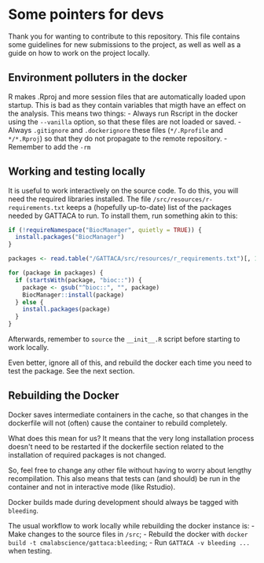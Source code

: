 # Some pointers for devs

Thank you for wanting to contribute to this repository. This file contains some guidelines for new submissions to the project, as well as well as a guide on how to work on the project locally.

## Environment polluters in the docker
R makes .Rproj and more session files that are automatically loaded upon startup. This is bad as they contain variables that migth have an effect on the analysis. This means two things:
    - Always run Rscript in the docker using the `--vanilla` option, so that these files are not loaded or saved.
    - Always `.gitignore` and `.dockerignore` these files (`*/.Rprofile` and `*/*.Rproj`) so that they do not propagate to the remote repository.
    - Remember to add the `-rm`

## Working and testing locally
It is useful to work interactively on the source code. To do this, you will
need the required libraries installed. The file
`/src/resources/r-requirements.txt` keeps a (hopefully up-to-date) list of the packages needed by
GATTACA to run. To install them, run something akin to this:

```r
if (!requireNamespace("BiocManager", quietly = TRUE)) {
  install.packages("BiocManager")
}

packages <- read.table("/GATTACA/src/resources/r_requirements.txt")[, 1]

for (package in packages) {
  if (startsWith(package, "bioc::")) {
    package <- gsub("^bioc::", "", package)
    BiocManager::install(package)
  } else {
    install.packages(package)
  }
}
```

Afterwards, remember to `source` the `__init__.R` script before starting to work locally.

Even better, ignore all of this, and rebuild the docker each time you need to test the package. See the next section.

## Rebuilding the Docker
Docker saves intermediate containers in the cache, so that changes in the dockerfile will not (often) cause the container to rebuild completely.

What does this mean for us? It means that the very long installation process doesn't need to be restarted if the dockerfile section related to the installation of required packages is not changed.

So, feel free to change any other file without having to worry about lengthy recompilation. This also means that tests can (and should) be run in the container and not in interactive mode (like Rstudio).

Docker builds made during development should always be tagged with `bleeding`.

The usual workflow to work locally while rebuilding the docker instance is:
    - Make changes to the source files in `/src`;
    - Rebuild the docker with `docker build -t cmalabscience/gattaca:bleeding`;
    - Run `GATTACA -v bleeding ...` when testing.

